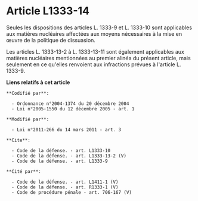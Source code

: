 # Article L1333-14

Seules les dispositions des articles L. 1333-9 et L. 1333-10 sont applicables aux matières nucléaires affectées aux moyens
nécessaires à la mise en œuvre de la politique de dissuasion. 

Les articles L. 1333-13-2 à L. 1333-13-11 sont également applicables aux matières nucléaires mentionnées au premier alinéa du
présent article, mais seulement en ce qu'elles renvoient aux infractions prévues à l'article L. 1333-9.

**Liens relatifs à cet article**

	**Codifié par**:

	  - Ordonnance n°2004-1374 du 20 décembre 2004
	  - Loi n°2005-1550 du 12 décembre 2005 - art. 1

	**Modifié par**:

	  - Loi n°2011-266 du 14 mars 2011 - art. 3

	**Cite**:

	  - Code de la défense. - art. L1333-10
	  - Code de la défense. - art. L1333-13-2 (V)
	  - Code de la défense. - art. L1333-9

	**Cité par**:

	  - Code de la défense. - art. L1411-1 (V)
	  - Code de la défense. - art. R1333-1 (V)
	  - Code de procédure pénale - art. 706-167 (V)
